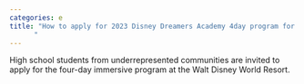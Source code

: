 ```yaml
---
categories: e
title: "How to apply for 2023 Disney Dreamers Academy 4day program for high school students at FL resort
      "
---
```

High school students from underrepresented communities are invited to apply for the four-day immersive program at the Walt Disney World Resort.
      